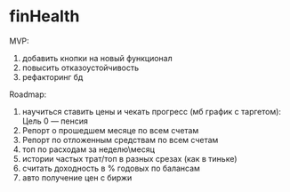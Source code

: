 # finHealth

MVP:
1. добавить кнопки на новый функционал
2. повысить отказоустойчивость
3. рефакторинг бд

Roadmap:
1. научиться ставить цены и чекать прогресс (мб график с таргетом): Цель 0 — пенсия
2. Репорт о прошедшем месяце по всем счетам
3. Репорт по отложенным средствам по всем счетам
4. топ по расходам за неделю\месяц
5. истории частых трат/топ в разных срезах (как в тиньке)
6. считать доходность в % годовых по балансам
7. авто получение цен с биржи
